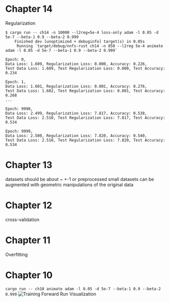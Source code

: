 # Chapter 14
Regularization
```shell
$ cargo run -- ch14 -n 10000 --l2reg=5e-4 loss-only adam -l 0.05 -d 5e-7 --beta-1 0.9 --beta-2 0.999
    Finished dev [unoptimized + debuginfo] target(s) in 0.05s
     Running `target/debug/nnfs-rust ch14 -n 850 --l2reg 5e-4 animate adam -l 0.05 -d 5e-7 --beta-1 0.9 --beta-2 0.999`

Epoch: 0,
Data Loss: 1.609, Regularization Loss: 0.000, Accuracy: 0.226,
Test Data Loss: 1.609, Test Regularization Loss: 0.000, Test Accuracy: 0.234

Epoch: 1,
Data Loss: 1.601, Regularization Loss: 0.001, Accuracy: 0.276,
Test Data Loss: 1.602, Test Regularization Loss: 0.001, Test Accuracy: 0.268
...

Epoch: 9998,
Data Loss: 2.499, Regularization Loss: 7.817, Accuracy: 0.538,
Test Data Loss: 2.510, Test Regularization Loss: 7.817, Test Accuracy: 0.534

Epoch: 9999,
Data Loss: 2.500, Regularization Loss: 7.820, Accuracy: 0.540,
Test Data Loss: 2.510, Test Regularization Loss: 7.820, Test Accuracy: 0.534
```


# Chapter 13
datasets should be about ~ +-1 or preprocessed
small datasets can be augmented with geometric manipulations of the original data

# Chapter 12
cross-validation

# Chapter 11
Overfitting

# Chapter 10

`cargo run -- ch10 animate adam -l 0.05 -d 5e-7 --beta-1 0.9 --beta-2 0.999`
![Training Forward Run Visualization](/plots/ch10-adam-l0.05-d0.0000005-e0.0000001-b1_0.9-b2_0.999-animation.gif)